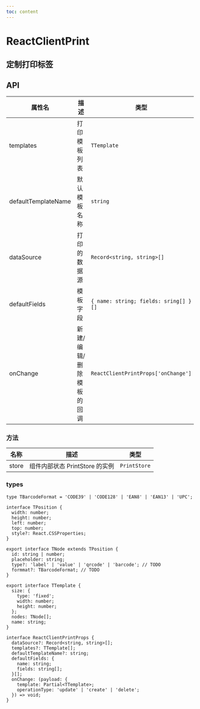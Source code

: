 ```yaml
---
toc: content
---
```


# ReactClientPrint

## 定制打印标签

<code src="../examples/react-client-print.tsx"></code>

## API

| 属性名              | 描述                     | 类型                                  | 默认值      |
| ------------------- | ------------------------ | ------------------------------------- | ----------- |
| templates           | 打印模板列表             | `TTemplate`                           | `[]`        |
| defaultTemplateName | 默认模板名称             | `string`                              | `undefined` |
| dataSource          | 打印的数据源             | `Record<string, string>[]`            | `[]`        |
| defaultFields       | 模板字段                 | `{ name: string; fields: sring[] }[]` | `[]`        |
| onChange            | 新建/编辑/删除模板的回调 | `ReactClientPrintProps['onChange']`   | undefined`  |

### 方法

| 名称  | 描述                           | 类型         |
| ----- | ------------------------------ | ------------ |
| store | 组件内部状态 PrintStore 的实例 | `PrintStore` |

### types

```tsx | pure
type TBarcodeFormat = 'CODE39' | 'CODE128' | 'EAN8' | 'EAN13' | 'UPC';

interface TPosition {
  width: number;
  height: number;
  left: number;
  top: number;
  style?: React.CSSProperties;
}

export interface TNode extends TPosition {
  id: string | number;
  placeholder: string;
  type?: 'label' | 'value' | 'qrcode' | 'barcode'; // TODO
  formmat?: TBarcodeFormat; // TODO
}

export interface TTemplate {
  size: {
    type: 'fixed';
    width: number;
    height: number;
  };
  nodes: TNode[];
  name: string;
}

interface ReactClientPrintProps {
  dataSource?: Record<string, string>[];
  templates?: TTemplate[];
  defaultTemplateName?: string;
  defaultFields: {
    name: string;
    fields: string[];
  }[];
  onChange: (payload: {
    template: Partial<TTemplate>;
    operationType: 'update' | 'create' | 'delete';
  }) => void;
}
```
